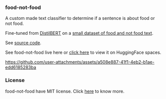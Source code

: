 ### food-not-food

A custom made text classifier to determine if a sentence is about food or not food. 

Fine-tuned from [DistilBERT](https://huggingface.co/distilbert/distilbert-base-uncased) on a [small dataset of food and not food text](https://huggingface.co/datasets/mrdbourke/learn_hf_food_not_food_image_captions).

See [source code](https://github.com/sreedeepEK/food-not-food/blob/main/file.ipynb).


See food-not-food live here or [click here](https://huggingface.co/spaces/sreedeepEK/food-not-food) to view it on HuggingFace spaces.

https://github.com/user-attachments/assets/a508e887-41f1-4eb2-b1ae-edd6185283ba

### License

food-not-food have MIT license. Click [here](https://github.com/sreedeepEK/food-not-food/blob/main/LICENSE) to know more. 
